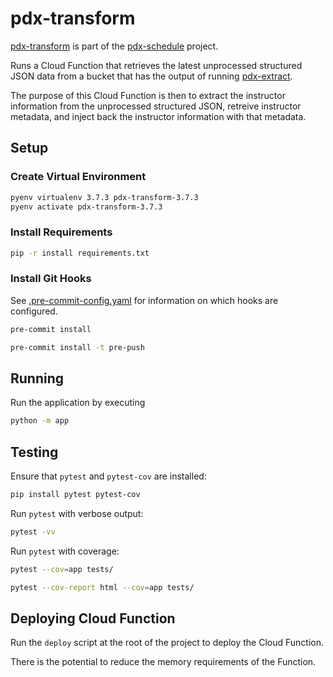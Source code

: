 # pdx-transform

[pdx-transform](https://github.com/michaelheyman/pdx-transform/) is part of the
[pdx-schedule](https://github.com/michaelheyman/pdx-schedule/) project.

Runs a Cloud Function that retrieves the latest unprocessed structured JSON data
from a bucket that has the output of running
[pdx-extract](https://github.com/michaelheyman/pdx-extract/).

The purpose of this Cloud Function is then to extract the instructor information
from the unprocessed structured JSON, retreive instructor metadata, and inject
back the instructor information with that metadata.

## Setup

### Create Virtual Environment

```bash
pyenv virtualenv 3.7.3 pdx-transform-3.7.3
pyenv activate pdx-transform-3.7.3
```

### Install Requirements

```bash
pip -r install requirements.txt
```

### Install Git Hooks

See [.pre-commit-config.yaml](.pre-commit-config.yaml) for information on which hooks are configured.

```bash
pre-commit install
```

```bash
pre-commit install -t pre-push
```

## Running

Run the application by executing

```bash
python -m app
```

## Testing

Ensure that `pytest` and `pytest-cov` are installed:

```bash
pip install pytest pytest-cov
```

Run `pytest` with verbose output:

```bash
pytest -vv
```

Run `pytest` with coverage:

```bash
pytest --cov=app tests/
```

```bash
pytest --cov-report html --cov=app tests/
```

## Deploying Cloud Function

Run the `deploy` script at the root of the project to deploy the Cloud Function.

There is the potential to reduce the memory requirements of the Function.
